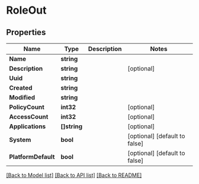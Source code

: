 # RoleOut

## Properties

Name | Type | Description | Notes
------------ | ------------- | ------------- | -------------
**Name** | **string** |  | 
**Description** | **string** |  | [optional] 
**Uuid** | **string** |  | 
**Created** | **string** |  | 
**Modified** | **string** |  | 
**PolicyCount** | **int32** |  | [optional] 
**AccessCount** | **int32** |  | [optional] 
**Applications** | **[]string** |  | [optional] 
**System** | **bool** |  | [optional] [default to false]
**PlatformDefault** | **bool** |  | [optional] [default to false]

[[Back to Model list]](../README.md#documentation-for-models) [[Back to API list]](../README.md#documentation-for-api-endpoints) [[Back to README]](../README.md)


